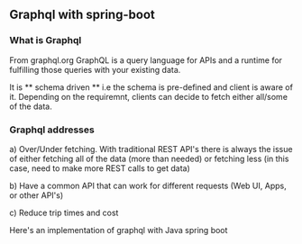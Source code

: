 ## Graphql with spring-boot

### What is Graphql

From graphql.org
  GraphQL is a query language for APIs and a runtime for fulfilling those queries with your existing data.
  
It is ** schema driven ** i.e the schema is pre-defined and client is aware of it. Depending on the requiremnt, clients can decide to fetch either all/some of the data.

### Graphql addresses

a) Over/Under fetching. With traditional REST API's there is always the issue of either fetching all of the data (more than needed) or fetching less (in this case, need to make more REST calls to get data)

b) Have a common API that can work for different requests (Web UI, Apps, or other API's)

c) Reduce trip times and cost

Here's an implementation of graphql with Java spring boot
